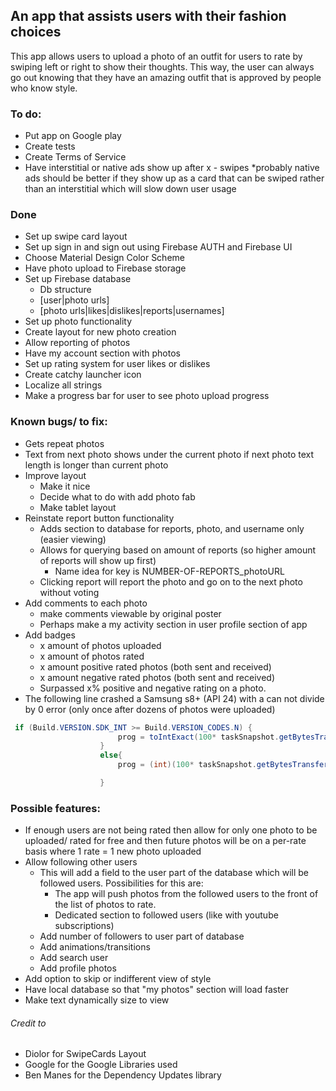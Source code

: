 ## An app that assists users with their fashion choices

This app allows users to upload a photo of an outfit for users to rate by swiping left or right to show their thoughts. This way, the user can always go out knowing that they have an amazing outfit that is approved by people who know style.

### To do:
 * Put app on Google play
 * Create tests
 * Create Terms of Service
 * Have interstitial or native ads show up after x - swipes 
      *probably native ads should be better if they show up as a card that can be swiped rather than an interstitial which will slow down user usage

### Done
 * Set up swipe card layout
 * Set up sign in and sign out using Firebase AUTH and Firebase UI
 * Choose Material Design Color Scheme
 * Have photo upload to Firebase storage
 * Set up Firebase database
   * Db structure
    * [user|photo urls]
    * [photo urls|likes|dislikes|reports|usernames]
 * Set up photo functionality
 * Create layout for new photo creation
 * Allow reporting of photos
 * Have my account section with photos
 * Set up rating system for user likes or dislikes
 * Create catchy launcher icon 
 * Localize all strings
 * Make a progress bar for user to see photo upload progress

### Known bugs/ to fix:
* Gets repeat photos
* Text from next photo shows under the current photo if next photo text length is longer than current photo
* Improve layout
   * Make it nice
   * Decide what to do with add photo fab
   * Make tablet layout
* Reinstate report button functionality
   * Adds section to database for reports, photo, and username only (easier viewing)
   * Allows for querying based on amount of reports (so higher amount of reports will show up first)
      * Name idea for key is NUMBER-OF-REPORTS_photoURL
   * Clicking report will report the photo and go on to the next photo without voting
* Add comments to each photo
     * make comments viewable by original poster
     * Perhaps make a my activity section in user profile section of app
* Add badges
     * x amount of photos uploaded
     * x amount of photos rated
     * x amount positive rated photos (both sent and received)
     * x amount negative rated photos (both sent and received)
     * Surpassed x% positive and negative rating on a photo.
* The following line crashed a Samsung s8+ (API 24) with a can not divide by 0 error (only once after dozens of photos were uploaded)
```java
 if (Build.VERSION.SDK_INT >= Build.VERSION_CODES.N) {
                        prog = toIntExact(100* taskSnapshot.getBytesTransferred()/taskSnapshot.getTotalByteCount());
                    }
                    else{
                        prog = (int)(100* taskSnapshot.getBytesTransferred()/taskSnapshot.getTotalByteCount());

                    }
```


### Possible features:
* If enough users are not being rated then allow for only one photo to be uploaded/ rated for free and then future photos will be on a per-rate basis where 1 rate = 1 new photo uploaded
* Allow following other users
   * This will add a field to the user part of the database which will be followed users. Possibilities for this are:
     * The app will push photos from the followed users to the front of the list of photos to rate.
     * Dedicated section to followed users (like with youtube subscriptions)
   * Add number of followers to user part of database
   * Add animations/transitions
   * Add search user
   * Add profile photos
 * Add option to skip or indifferent view of style
 * Have local database so that "my photos" section will load faster
 * Make text dynamically size to view



###### Credit to
* Diolor for SwipeCards Layout
* Google for the Google Libraries used
* Ben Manes for the Dependency Updates library

